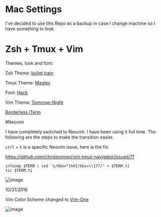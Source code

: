 # Mac Settings

I've decided to use this Repo as a backup in case I change machine so I have something to look.

# Zsh + Tmux + Vim

Themes, look and font:

Zsh Theme: [bullet train](https://github.com/caiogondim/bullet-train-oh-my-zsh-theme)

Tmux Theme: [Maglev](https://github.com/caiogondim/maglev)

Font: [Hack](http://sourcefoundry.org/hack/)

Vim Theme: [Tomrrow-Night](https://github.com/chriskempson/tomorrow-theme)

<a href="https://github.com/jaredculp/iterm2-borderless-padding">Borderless iTerm</a>

#Neovim

I have completely switched to Neovim. I have been using it full time. The following are the steps to make the transition easier.

`ctrl` + `h` is a specific Neovim issue, here is the fix:

https://github.com/christoomey/vim-tmux-navigator/issues/71

```
infocmp $TERM | sed 's/kbs=^[hH]/kbs=\\177/' > $TERM.ti
tic $TERM.ti

```
![image](https://github.com/yifanchen/dotfiles/blob/master/vim.jpg "my zsh + tmux + vim")

10/31/2016

Vim Color Scheme changed to [Vim-One](whttps://github.com/rakr/vim-one)

![image](https://github.com/yifanchen/dotfiles/blob/master/vim.jpg "my zsh + tmux + vim")
